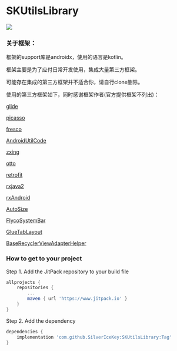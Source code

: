 # SKUtilsLibrary

[![](https://www.jitpack.io/v/SilverIceKey/SKUtilsLibrary.svg)](https://www.jitpack.io/#SilverIceKey/SKUtilsLibrary)



### 关于框架：

框架的support库是androidx，使用的语言是kotlin。

框架主要是为了应付日常开发使用，集成大量第三方框架。

可能存在集成的第三方框架并不适合你，请自行clone删除。

使用的第三方框架如下，同时感谢框架作者(官方提供框架不列出)：

[glide](https://github.com/bumptech/glide)

[picasso](https://github.com/square/picasso)

[fresco](https://github.com/facebook/fresco)

[AndroidUtilCode](https://github.com/Blankj/AndroidUtilCode)

[zxing](https://github.com/zxing/zxing)

[otto](https://github.com/square/otto)

[retrofit](https://github.com/square/retrofit)

[rxjava2](https://github.com/ReactiveX/RxJava)

[rxAndroid](https://github.com/ReactiveX/RxAndroid)

[AutoSize](https://github.com/JessYanCoding/AndroidAutoSize)

[FlycoSystemBar](https://github.com/H07000223/FlycoSystemBar)

[GlueTabLayout](https://github.com/negier/GlueTabLayout)

[BaseRecyclerViewAdapterHelper](https://github.com/CymChad/BaseRecyclerViewAdapterHelper)

### How to get to your project

Step 1. Add the JitPack repository to your build file

```groovy
allprojects {
	repositories {
		...
		maven { url 'https://www.jitpack.io' }
	}
}
```

Step 2. Add the dependency

```groovy
dependencies {
	implementation 'com.github.SilverIceKey:SKUtilsLibrary:Tag'
}
```